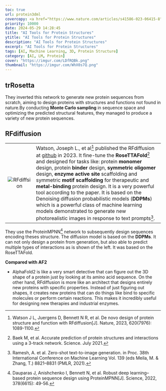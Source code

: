 ```yaml
---
toc: true
url: protein3dml
covercopy: <a href="https://www.nature.com/articles/s41586-023-06415-8">© Joseph L. Watson</a>
priority: 10000
date: 2024-05-29 14:28:45
title: "AI Tools for Protein Structures"
ytitle: "AI Tools for Protein Structures"
description: "AI Tools for Protein Structures"
excerpt: "AI Tools for Protein Structures"
tags: [AI, Machine Learning, 3D, Protein Structure]
category: [AI, LM, Protein]
cover: "https://imgur.com/LDfRQBk.png"
thumbnail: "https://imgur.com/WhX0s7Q.png"
---
```



## trRosetta

[^Anishchenko_I_2021]: Anishchenko I, Pellock S J, Chidyausiku T M, et al. De novo protein design by deep network hallucination[J]. Nature, 2021, 600(7889): 547-552.

They inverted this network to generate new protein sequences from scratch, aiming to design proteins with structures and functions not found in nature.By conducting **Monte Carlo sampling** in sequence space and optimizing the predicted structural features, they managed to produce a variety of new protein sequences.

## RFdiffusion

|||
|:-:|:-|
|![RFdiffsion](https://imgur.com/iCXildL.png)|Watson, Joseph L., et al[^Watson_J_2023] published the RFdiffusion at [github](https://github.com/RosettaCommons/RFdiffusion) in 2023. It fine-tune the **RoseTTAFold**[^Baek_M_2021] and designed for tasks like: protein **monomer** design, protein **binder** design, **symmetric oligomer** design, **enzyme active site** scaffolding and symmetric **motif scaffolding** for therapeutic and **metal-binding** protein design. It is a very powerful tool according to the paper. It is based on the Denoising diffusion probabilistic models (**DDPMs**) which is a powerful class of machine learning models demonstrated to generate new photorealistic images in response to text prompts[^Ramesh_A_2021].|


They use the ProteinMPNN[^Dauparas_J_2022] network to subsequently design sequences encoding theses structure. The diffusion model is based on the **DDPMs**. It can not only design a protein from generation, but also able to predict multiple types of interactions as is shown of the left. It was based on the RoseTTAFold.

**Compared with AF2**
- AlphaFold2 is like a very smart detective that can figure out the 3D shape of a protein just by looking at its amino acid sequence. On the other hand, RFdiffusion is more like an architect that designs entirely new proteins with specific properties. Instead of just figuring out shapes, it creates new proteins that can do things like bind to specific molecules or perform certain reactions. This makes it incredibly useful for designing new therapies and industrial enzymes.


[^Watson_J_2023]: Watson J L, Juergens D, Bennett N R, et al. De novo design of protein structure and function with RFdiffusion[J]. Nature, 2023, 620(7976): 1089-1100.
[^Ramesh_A_2021]: Ramesh, A. et al. Zero-shot text-to-image generation. in Proc. 38th International Conference on Machine Learning Vol. 139 (eds Meila, M. & Zhang, T.) 8821–8831 (PMLR, 2021).
[^Baek_M_2021]: Baek M, et al. Accurate prediction of protein structures and interactions using a 3-track network. Science. July 2021.
[^Dauparas_J_2022]: Dauparas J, Anishchenko I, Bennett N, et al. Robust deep learning–based protein sequence design using ProteinMPNN[J]. Science, 2022, 378(6615): 49-56.

<style>
pre {
  background-color:#38393d;
  color: #5fd381;
}
</style>
